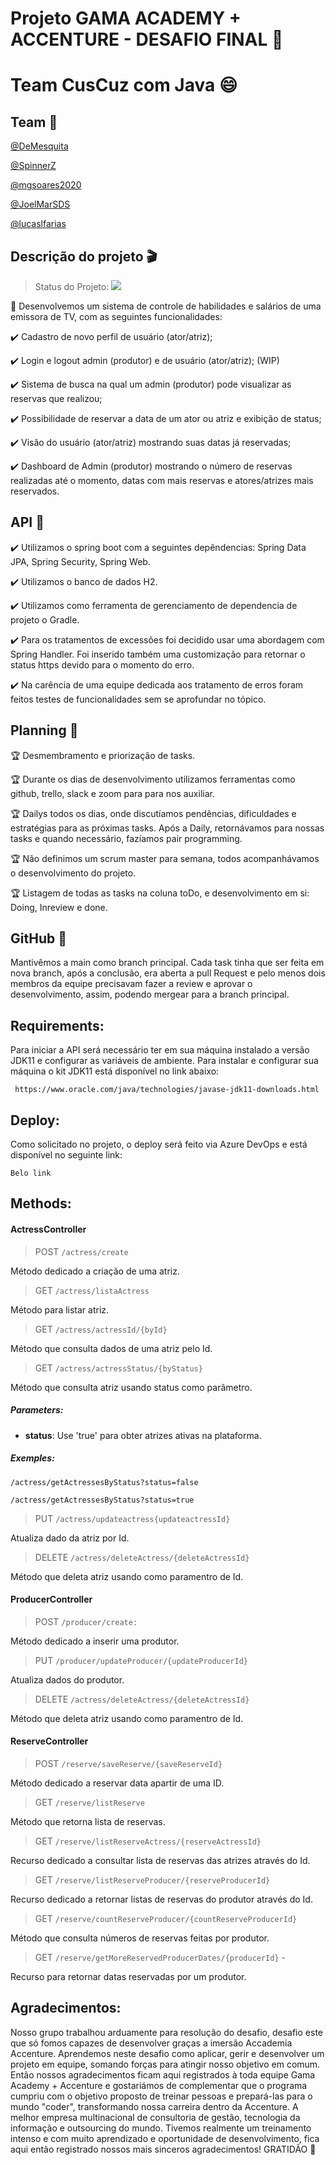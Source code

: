 # Projeto GAMA ACADEMY + ACCENTURE - DESAFIO FINAL :rocket:
# Team CusCuz com Java :smile:

## Team :facepunch:

 [@DeMesquita](https://github.com/DeMesquita) 
 
 [@SpinnerZ](https://github.com/SpinnerZ)
 
 [@mgsoares2020](https://github.com/mgsoares2020)
 
 [@JoelMarSDS](https://github.com/JoelMarSDS)
 
 [@lucaslfarias](https://github.com/lucaslfarias)
 

## Descrição do projeto :clapper:
> Status do Projeto: <img src="http://img.shields.io/static/v1?label=STATUS&message=EM%20DESENVOLVIMENTO&color=RED&style=for-the-badge"/>

:pushpin: Desenvolvemos um sistema de controle de habilidades e salários de uma emissora de TV, com as seguintes funcionalidades:

:heavy_check_mark: Cadastro de novo perfil de usuário (ator/atriz);

:heavy_check_mark: Login e logout admin (produtor) e de usuário (ator/atriz); (WIP)

:heavy_check_mark: Sistema de busca na qual um admin (produtor) pode visualizar as reservas que realizou;

:heavy_check_mark: Possibilidade de reservar a data de um ator ou atriz e exibição de status;

:heavy_check_mark: Visão do usuário (ator/atriz) mostrando suas datas já reservadas;

:heavy_check_mark: Dashboard de Admin (produtor) mostrando o número de reservas realizadas até o momento, datas com mais
reservas e atores/atrizes mais reservados.


## API :key:

:heavy_check_mark: Utilizamos o spring boot com a seguintes depêndencias: Spring Data JPA, Spring Security, Spring Web.

:heavy_check_mark: Utilizamos o banco de dados H2.

:heavy_check_mark: Utilizamos como ferramenta de gerenciamento de dependencia de projeto o Gradle.

:heavy_check_mark: Para os tratamentos de excessões foi decidido usar uma abordagem com Spring Handler. Foi inserido também uma customização para retornar o status https devido para o momento do erro.

:heavy_check_mark: Na carência de uma equipe dedicada aos tratamento de erros foram feitos testes de funcionalidades sem se aprofundar no tópico.



## Planning :scroll:

:trophy: Desmembramento e priorização de tasks.

:trophy: Durante os dias de desenvolvimento utilizamos ferramentas como github, trello, slack e zoom para para nos auxiliar.

:trophy: Dailys todos os dias, onde discutíamos pendências, dificuldades e estratégias para as próximas tasks. Após a Daily, retornávamos para nossas tasks e quando necessário, fazíamos pair programming.

:trophy: Não definimos um scrum master para semana, todos acompanhávamos o desenvolvimento do projeto.

:trophy: Listagem de todas as tasks na coluna toDo, e desenvolvimento em si: Doing, Inreview e done.

## GitHub :open_file_folder:

Mantivêmos a main como branch principal.
Cada task tinha que ser feita em nova branch, após a conclusão, era aberta a pull Request e pelo menos dois membros da equipe precisavam fazer a review e aprovar o desenvolvimento, assim, podendo mergear para a branch principal.

## Requirements:

Para iniciar a API será necessário ter em sua máquina instalado a versão JDK11 e configurar as variáveis de ambiente. Para instalar e configurar sua máquina o kit JDK11 está disponível no link abaixo:

``
https://www.oracle.com/java/technologies/javase-jdk11-downloads.html``

## Deploy:
Como solicitado no projeto, o deploy será feito via Azure DevOps e está disponível no seguinte link:

```
Belo link
```
## Methods:

#### ActressController

 
> POST `/actress/create`

Método dedicado a criação de uma atriz.

> GET `/actress/listaActress`

Método para listar atriz.

> GET `/actress/actressId/{byId}`

Método que consulta dados de uma atriz pelo Id. 

> GET `/actress/actressStatus/{byStatus}`

Método que consulta atriz usando status como parâmetro.

##### Parameters:

- **status**: Use 'true' para obter atrizes ativas na plataforma.

##### Exemples: 

` /actress/getActressesByStatus?status=false `

` /actress/getActressesByStatus?status=true `

> PUT `/actress/updateactress{updateactressId}` 

Atualiza dado da atriz por Id. 

> DELETE `/actress/deleteActress/{deleteActressId}` 

Método que deleta atriz usando como paramentro de Id. 

#### ProducerController 

> POST `/producer/create:`

Método dedicado a inserir uma produtor.


> PUT `/producer/updateProducer/{updateProducerId}` 

Atualiza dados do produtor.


> DELETE `/actress/deleteActress/{deleteActressId}` 

Método que deleta atriz usando como paramentro de Id. 

#### ReserveController

> POST `/reserve/saveReserve/{saveReserveId}`

Método dedicado a reservar data apartir de uma ID.

> GET `/reserve/listReserve` 

Método que retorna lista de reservas.

> GET `/reserve/listReserveActress/{reserveActressId}` 

Recurso dedicado a consultar lista de reservas das atrizes através do Id.

> GET `/reserve/listReserveProducer/{reserveProducerId}`

Recurso dedicado a retornar listas de reservas do produtor através do Id. 

> GET `/reserve/countReserveProducer/{countReserveProducerId}`

Método que consulta números de reservas feitas por produtor.

> GET `/reserve/getMoreReservedProducerDates/{producerId}` - 

Recurso para retornar datas reservadas por um produtor.

## Agradecimentos:
Nosso grupo trabalhou arduamente para resolução do desafio, desafio este que só fomos capazes de desenvolver graças a imersão Accademia Accenture. 
Aprendemos neste desafio como aplicar, gerir e desenvolver um projeto em equipe, somando forças para atingir nosso objetivo em comum.
Então nossos agradecimentos ficam aqui registrados à toda equipe Gama Academy + Accenture e gostariámos de complementar que o programa cumpriu com o objetivo proposto de treinar pessoas e prepará-las para o mundo "coder", transformando nossa carreira dentro da Accenture. A melhor empresa multinacional de consultoria de gestão, tecnologia da informação e outsourcing do mundo. 
Tivemos realmente um treinamento intenso e com muito aprendizado e oportunidade de desenvolvimento, fica aqui então registrado nossos mais sinceros agradecimentos! GRATIDÃO :purple_heart:
